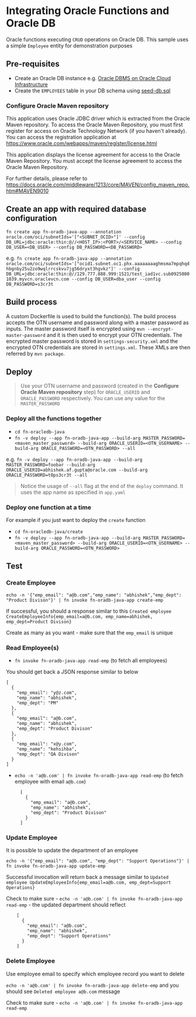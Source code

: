 # Integrating Oracle Functions and Oracle DB

Oracle functions executing `CRUD` operations on Oracle DB. This sample uses a simple `Employee` entity for demonstration purposes

## Pre-requisites

- Create an Oracle DB instance e.g. [Oracle DBMS on Oracle Cloud Infrastructure](https://docs.cloud.oracle.com/iaas/Content/Database/Concepts/databaseoverview.htm?tocpath=Services%7CDatabase%7C_____0)
- Create the `EMPLOYEES` table in your DB schema using [seed-db.sql](seed-db.sql)

### Configure Oracle Maven repository

This application uses Oracle JDBC driver which is extracted from the Oracle Maven repository. To access the Oracle Maven Repository, you must first register for access on Oracle Technology Network (if you haven't already). You can access the registration application at https://www.oracle.com/webapps/maven/register/license.html

This application displays the license agreement for access to the Oracle Maven Repository. You must accept the license agreement to access the Oracle Maven Repository. 

For further details, please refer to https://docs.oracle.com/middleware/1213/core/MAVEN/config_maven_repo.htm#MAVEN9010

## Create an app with required database configuration

`fn create app fn-oradb-java-app --annotation oracle.com/oci/subnetIds='["<SUBNET_OCID>"]' --config DB_URL=jdbc:oracle:thin:@//<HOST_IP>:<PORT>/<SERVICE_NAME> --config DB_USER=<DB_USER> --config DB_PASSWORD=<DB_PASSWORD>` 

e.g. `fn create app fn-oradb-java-app --annotation oracle.com/oci/subnetIds='["ocid1.subnet.oc1.phx.aaaaaaaaghmsma7mpqhqdhbgnby25u2zo9wqlrrcskvu7jg56dryxt3hgvkz"]' --config DB_URL=jdbc:oracle:thin:@//129.777.888.999:1521/test_iad1vc.sub09250801039.myvcn.oraclevcn.com --config DB_USER=dba_user --config DB_PASSWORD=s3cr3t`

## Build process

A custom Dockerfile is used to build the function(s). The build process accepts the OTN username and password along with a master password as inputs. The master password itself is encrypted using `mvn --encrypt-master-password` and it is then used  to encrypt your OTN credentials. The encrypted master password is stored in `settings-security.xml` and the encrypted OTN credentials are stored in `settings.xml`. These XMLs are then referred by `mvn package`.

## Deploy

> Use your OTN username and password (created in the **Configure Oracle Maven repository** step) for `ORACLE_USERID` and `ORACLE_PASSWORD` respectively. You can use any value for the `MASTER_PASSWORD`

### Deploy all the functions together

- `cd fn-oracledb-java`
- `fn -v deploy --app fn-oradb-java-app --build-arg MASTER_PASSWORD=<maven_master_password> --build-arg ORACLE_USERID=<OTN_USERNAME> --build-arg ORACLE_PASSWORD=<OTN_PASSWORD> --all` 

e.g. `fn -v deploy --app fn-oradb-java-app --build-arg MASTER_PASSWORD=foobar --build-arg ORACLE_USERID=abhishek.af.gupta@oracle.com --build-arg ORACLE_PASSWORD=t0ps3cr3t --all`

> Notice the usage of `--all` flag at the end of the `deploy` command. It uses the app name as specified in `app.yaml`

### Deploy one function at a time

For example if you just want to deploy the `create` function

- `cd fn-oracledb-java/create`
- `fn -v deploy --app fn-oradb-java-app --build-arg MASTER_PASSWORD=<maven_master_password> --build-arg ORACLE_USERID=<OTN_USERNAME> --build-arg ORACLE_PASSWORD=<OTN_PASSWORD>`

## Test

### Create Employee

`echo -n '{"emp_email": "a@b.com","emp_name": "abhishek","emp_dept": "Product Divison"}' | fn invoke fn-oradb-java-app create-emp`

If successful, you should a response similar to this `Created employee CreateEmployeeInfo{emp_email=a@b.com, emp_name=abhishek, emp_dept=Product Divison}`

Create as many as you want - make sure that the `emp_email` is unique

### Read Employee(s)

- `fn invoke fn-oradb-java-app read-emp` (to fetch all employees)

You should get back a JSON response similar to below

	[
	  {
	    "emp_email": "y@z.com",
	    "emp_name": "abhishek",
	    "emp_dept": "PM"
	  },
	  {
	    "emp_email": "a@b.com",
	    "emp_name": "abhishek",
	    "emp_dept": "Product Divison"
	  },
	  {
	    "emp_email": "x@y.com",
	    "emp_name": "kehsihba",
	    "emp_dept": "QA Divison"
	  }
	]

- `echo -n 'a@b.com' | fn invoke fn-oradb-java-app read-emp` (to fetch employee with email `a@b.com`)

		[
		  {
		    "emp_email": "a@b.com",
		    "emp_name": "abhishek",
		    "emp_dept": "Product Divison"
		  }
		]

### Update Employee

It is possible to update the department of an employee

`echo -n '{"emp_email": "a@b.com", "emp_dept": "Support Operations"}' | fn invoke fn-oradb-java-app update-emp`

Successful invocation will return back a message similar to `Updated employee UpdateEmployeeInfo{emp_email=a@b.com, emp_dept=Support Operations}`

Check to make sure - `echo -n 'a@b.com' | fn invoke fn-oradb-java-app read-emp` - the updated department should reflect

		[
		  {
		    "emp_email": "a@b.com",
		    "emp_name": "abhishek",
		    "emp_dept": "Support Operations"
		  }
		]

### Delete Employee

Use employee email to specify which employee record you want to delete

`echo -n 'a@b.com' | fn invoke fn-oradb-java-app delete-emp` and you should see `Deleted employee a@b.com` message

Check to make sure - `echo -n 'a@b.com' | fn invoke fn-oradb-java-app read-emp`
